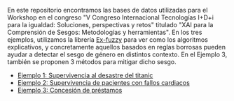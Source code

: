 En este repositorio encontramos las bases de datos utilizadas para el Workshop en el congreso "V Congreso Internacional Tecnologías I+D+i para la igualdad: Soluciones, perspectivas y retos" titulado "XAI para la Comprensión ​de Sesgos:​ Metodologías y herramientas​". En los tres ejemplos, utilizamos la librería <a href="[https://drive.google.com/file/d/14DYgHgXtphSJBYXsdOE_AgIj-g88oVJ-/view?usp=sharing](https://github.com/Fuminides/ex-fuzzy)" target="_blank">Ex-fuzzy</a> para ver como los algoritmos explicativos, y concretamente aquellos basados en reglas borrosas pueden ayudar a detectar el sesgo de género en distintos contexto. En el Ejemplo 3, también se proponen 3 métodos para mitigar dicho sesgo.

- <a href="https://drive.google.com/file/d/14DYgHgXtphSJBYXsdOE_AgIj-g88oVJ-/view?usp=sharing" target="_blank">Ejemplo 1: Supervivencia al desastre del titanic</a>
- <a href="https://drive.google.com/file/d/1SrCWcXrrF9PamKK9VFCTqiJstjFxNC0L/view?usp=sharing" target="_blank">Ejemplo 2: Supervivencia de pacientes con fallos cardiacos</a>
- <a href="https://drive.google.com/file/d/1h6BEMF4KKEpTDkqIU8Hk2v-Wqbae8x-K/view?usp=sharing" target="_blank">Ejemplo 3: Concesión de préstamos</a>
